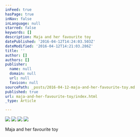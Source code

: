```yaml
---
inFeed: true
hasPage: true
inNav: false
inLanguage: null
starred: false
keywords: []
description: Maja and her favourite toy
datePublished: '2016-04-12T14:24:03.503Z'
dateModified: '2016-04-12T14:21:03.286Z'
title: ''
author: []
authors: []
publisher:
  name: null
  domain: null
  url: null
  favicon: null
sourcePath: _posts/2016-04-12-maja-and-her-favourite-toy.md
published: true
url: maja-and-her-favourite-toy/index.html
_type: Article

---
```

![](https://the-grid-user-content.s3-us-west-2.amazonaws.com/77396769-be71-4737-ad68-347342e89fb8.jpg)
![](https://the-grid-user-content.s3-us-west-2.amazonaws.com/d5dc5ee7-a9f9-4b61-a3e1-78e6a72b2401.jpg)
![](https://the-grid-user-content.s3-us-west-2.amazonaws.com/3c2ea32e-4281-4962-8afb-1f7c75cf94d9.jpg)
![](https://the-grid-user-content.s3-us-west-2.amazonaws.com/a9e55eec-24a7-49bb-8fa3-4d4e2dff4a86.jpg)

Maja and her favourite toy